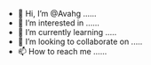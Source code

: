 - 👋 Hi, I’m @Avahg ......
- 👀 I’m interested in ......
- 🌱 I’m currently learning .....
- 💞️ I’m looking to collaborate on .....
- 📫 How to reach me ......

<!---
Avahg/Avahg is a ✨ special ✨ repository because its `README.md` (this file) appears on your GitHub profile.
You can click the Preview link to take a look at your changes.
--->
